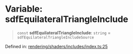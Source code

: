 # Variable: sdfEquilateralTriangleInclude

> `const` **sdfEquilateralTriangleInclude**: `string` = `sdfEquilateralTriangleIncludeSource`

Defined in: [rendering/shaders/includes/index.ts:25](https://github.com/Forge-Game-Engine/Forge/blob/6eae4e51dbdc502818b1c2f3a3ffce9e4a1fd125/src/rendering/shaders/includes/index.ts#L25)
